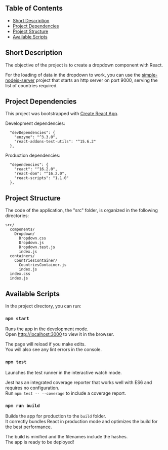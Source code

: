 
## Table of Contents

- [Short Description](#short-description)
- [Project Dependencies](#project-dependencies)
- [Project Structure](#folder-structure)
- [Available Scripts](#available-scripts)


## Short Description
The objective of the project is to create a dropdown component with React.

For the loading of data in the dropdown to work, you can use the [simple-nodejs-server](https://github.com/victordelval/simple-nodejs-server) project that starts an http server on port 9000, serving the list of countries required.


## Project Dependencies

This project was bootstrapped with [Create React App](https://github.com/facebookincubator/create-react-app).

Development dependencies:
```
  "devDependencies": {
    "enzyme": "^3.3.0",
    "react-addons-test-utils": "^15.6.2"
  },
```

Production dependencies:
```
  "dependencies": {
    "react": "^16.2.0",
    "react-dom": "^16.2.0",
    "react-scripts": "1.1.0"
  },
```




## Project Structure

The code of the application, the "src" folder, is organized in the following directories:

```
src/
  components/
    Dropdown/
      Dropdown.css
      Dropdown.js
      Dropdown.test.js
      index.js
  containers/
    CountriesContainer/
      CountriesContainer.js
      index.js
  index.css
  index.js
```



## Available Scripts

In the project directory, you can run:

### `npm start`

Runs the app in the development mode.<br>
Open [http://localhost:3000](http://localhost:3000) to view it in the browser.

The page will reload if you make edits.<br>
You will also see any lint errors in the console.

### `npm test`

Launches the test runner in the interactive watch mode.

Jest has an integrated coverage reporter that works well with ES6 and requires no configuration.<br>
Run `npm test -- --coverage` to include a coverage report.

### `npm run build`

Builds the app for production to the `build` folder.<br>
It correctly bundles React in production mode and optimizes the build for the best performance.

The build is minified and the filenames include the hashes.<br>
The app is ready to be deployed!
